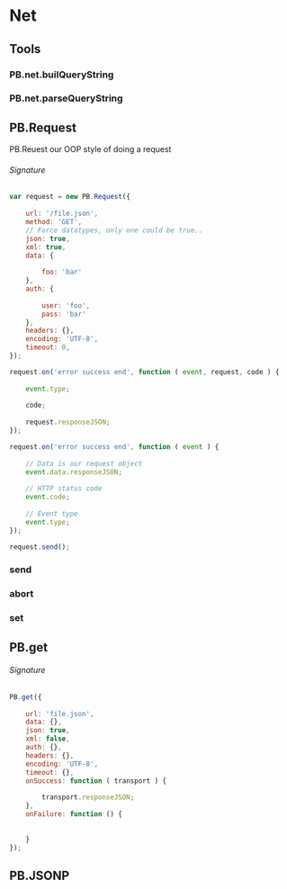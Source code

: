 # Net

## Tools

### PB.net.builQueryString
### PB.net.parseQueryString


## PB.Request

PB.Reuest our OOP style of doing a request

###### Signature
~~~js
var request = new PB.Request({
	
	url: '/file.json',
	method: 'GET',
	// Force datatypes, only one could be true..
	json: true,
	xml: true,
	data: {
		
		foo: 'bar'
	},
	auth: {
		
		user: 'foo',
		pass: 'bar'
	},
	headers: {},
	encoding: 'UTF-8',
	timeout: 0,
});

request.on('error success end', function ( event, request, code ) {
	
	event.type;
	
	code;
	
	request.responseJSON;
});

request.on('error success end', function ( event ) {
	
	// Data is our request object
	event.data.responseJSON;
	
	// HTTP status code
	event.code;
	
	// Event type
	event.type;
});

request.send();
~~~

### send
### abort
### set

## PB.get

###### Signature
~~~js
PB.get({
	
	url: 'file.json',
	data: {},
	json: true,
	xml: false,
	auth: {},
	headers: {},
	encoding: 'UTF-8',
	timeout: {},
	onSuccess: function ( transport ) {
		
		transport.responseJSON;
	},
	onFailure: function () {
		
		
	}
});
~~~

## PB.JSONP